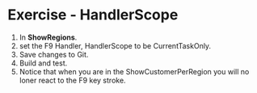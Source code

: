 ﻿# Exercise - HandlerScope

1.  In  **ShowRegions**.
2.  set the F9  Handler, HandlerScope to be CurrentTaskOnly.
3.	Save changes to Git.
4.  Build and test.
4.  Notice that when you are in the ShowCustomerPerRegion you will no loner react to the F9 key stroke.
